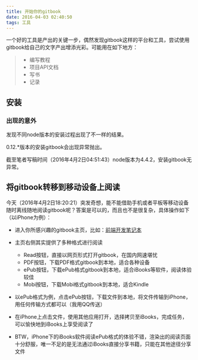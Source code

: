 ```yaml
---
title: 开始你的gitbook
date: 2016-04-03 02:40:50
tags: 工具
---
```


一个好的工具是产出的关键一步，偶然发现gitbook这样的平台和工具，尝试使用gitbook给自己的文字产出增添光彩。可能用在如下地方：

> * 编写教程
> * 项目API文档
> * 写书
> * 记录



## 安装

###  出现的意外

发现不同node版本的安装过程出现了不一样的结果。

0.12.*版本的安装gitbook会出现异常抛出。

截至笔者写稿时间（2016年4月2日04:51:43）node版本为4.4.2，安装gitbook无异常。

## 将gitbook转移到移动设备上阅读

今天（2016年4月2日18:20:21）突发奇想，能不能借助手机或者平板等移动设备随时离线随地阅读gitbook呢？答案是可以的，而且也不是很复杂，具体操作如下（以iPhone为例）：

* 进入你所感兴趣的gitbook主页，比如：[前端开发笔记本](https://www.gitbook.com/book/li-xinyang/frontend-notebook/details)
* 主页右侧其实提供了多种格式进行阅读
  * Read按钮，直接以网页形式打开gitbook，在国内网速堪忧
  * PDF按钮，下载PDF格式gitbook到本地，适合各种设备
  * ePub按钮，下载ePub格式gitbook到本地，适合iBooks等软件，阅读体验较佳
  * Mobi按钮，下载Mobi格式gitbook到本地，适合Kindle


* 以ePub格式为例，点击ePub按钮，下载文件到本地，将文件传输到iPhone，用任何传输方式都可以（我用QQ传送）
* 在iPhone上点击文件，使用其他应用打开，选择拷贝至iBooks，完成任务，可以愉快地到iBooks上享受阅读了
* BTW，iPhone下的iBooks软件阅读ePub格式的体验不错，渲染出的阅读页面十分舒服，唯一不足的是无法通过iBooks直接分享书籍，只能在其他途径分享文件